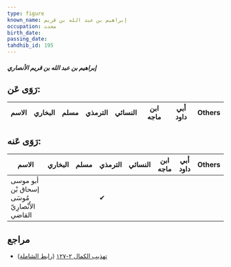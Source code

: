 ```yaml
---
type: figure
known_name: إبراهيم بن عبد الله بن قريم
occupation: محدث
birth_date:
passing_date:
tahdhib_id: 195
---
```

##### إبراهيم بن عبد الله بن قريم الأنصاري

## رَوَى عَن:
| الاسم | البخاري | مسلم | الترمذي | النسائي | ابن ماجه | أبي داود | Others |
| ----- | ------- | ---- | ------- | ------- | -------- | -------- | ------ |
## رَوَى عَنه:
| الاسم                                         | البخاري | مسلم | الترمذي | النسائي | ابن ماجه | أبي داود | Others |
| --------------------------------------------- | ------- | ---- | ------- | ------- | -------- | -------- | ------ |
| أبو موسى إسحاق بْن مُوسَى الأَنْصارِيّ القاضي |         |      | ✔       |         |          |          |        |
## مراجع
- [تهذيب الكمال ٢-١٢٧](obsidian://open?vault=Tahdhib-al-Kamal&file=Figures/١٩٥-إبراهيم%20بن%20عبد%20الله%20بن%20قريم%20الأنصاري) ([رابط الشاملة](https://shamela.ws/book/3722/608))